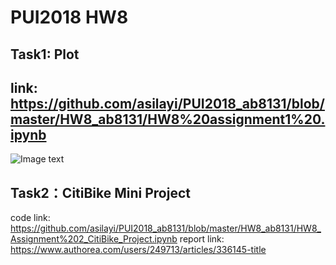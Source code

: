# PUI2018 HW8
## Task1: Plot
## link: https://github.com/asilayi/PUI2018_ab8131/blob/master/HW8_ab8131/HW8%20assignment1%20.ipynb
![Image text](https://github.com/asilayi/PUI2018_ab8131/blob/master/HW8_ab8131/plot.png)
      
## Task2：CitiBike Mini Project
code link: https://github.com/asilayi/PUI2018_ab8131/blob/master/HW8_ab8131/HW8_Assignment%202_CitiBike_Project.ipynb
report link: https://www.authorea.com/users/249713/articles/336145-title
